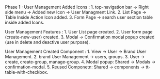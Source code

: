 Phase 1 : User Management Added Icons : 1. top-navigation bar -> Right side menu -> Added new Icon -> User Managment
Link. 2. List Page -> Table Inside Action Icon added. 3. Form Page -> search user section table inside added Icons.

User Management Features : 1. User List page created. 2. User form page (create-new-user) created. 3. Modal ->
Confirmation modal popup created (use in delete and deactive user purpose).

User Management Created Component : 1. View -> User -> Brand User Management. 2. brand User Management -> users,
groups. 3. User -> create, create-group, manage-group. 4. Modal popup: Shared -> Modals -> confirmation-modal. 5. Reused
Componetn: Shared -> components -> tt-table-with-checkbox.
